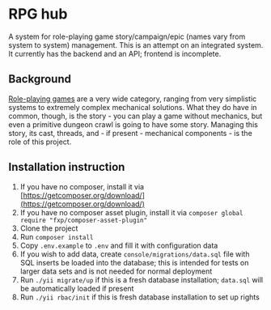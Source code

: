 # RPG hub
A system for role-playing game story/campaign/epic (names vary from system to system) management. This is an attempt on an integrated system. It currently has the backend and an API; frontend is incomplete.

## Background
[Role-playing games](https://en.wikipedia.org/wiki/Role-playing_game) are a very wide category, ranging from very simplistic systems to extremely complex mechanical solutions. What they do have in common, though, is the story - you can play a game without mechanics, but even a primitive dungeon crawl is going to have some story. Managing this story, its cast, threads, and - if present - mechanical components - is the role of this project.

## Installation instruction
1. If you have no composer, install it via [https://getcomposer.org/download/](https://getcomposer.org/download/)
1. If you have no composer asset plugin, install it via `composer global require "fxp/composer-asset-plugin"`
1. Clone the project
1. Run `composer install`
1. Copy `.env.example` to `.env` and fill it with configuration data
1. If you wish to add data, create `console/migrations/data.sql` file with SQL inserts be loaded into the database; this is intended for tests on larger data sets and is not needed for normal deployment
1. Run `./yii migrate/up` if this is a fresh database installation; `data.sql` will be automatically loaded if present
1. Run `./yii rbac/init` if this is fresh database installation to set up rights
